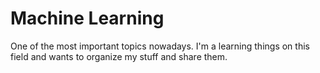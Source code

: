 # Machine Learning

One of the most important topics nowadays. I'm a learning things on this field
 and wants to organize my stuff and share them.
